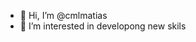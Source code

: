- 👋 Hi, I’m @cmlmatias
- 👀 I’m interested in developong new skils


<!---
cmlmatias/cmlmatias is a ✨ special ✨ repository because its `README.md` (this file) appears on your GitHub profile.
You can click the Preview link to take a look at your changes.
--->

